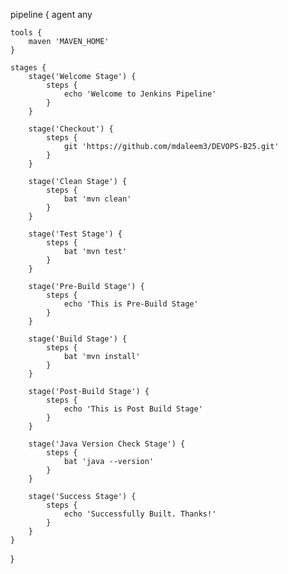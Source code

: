 pipeline {
    agent any

    tools {
        maven 'MAVEN_HOME'
    }

    stages {
        stage('Welcome Stage') {
            steps {
                echo 'Welcome to Jenkins Pipeline'
            }
        }

        stage('Checkout') {
            steps {
                git 'https://github.com/mdaleem3/DEVOPS-B25.git'
            }
        }

        stage('Clean Stage') {
            steps {
                bat 'mvn clean'
            }
        }

        stage('Test Stage') {
            steps {
                bat 'mvn test'
            }
        }

        stage('Pre-Build Stage') {
            steps {
                echo 'This is Pre-Build Stage'
            }
        }

        stage('Build Stage') {
            steps {
                bat 'mvn install'
            }
        }

        stage('Post-Build Stage') {
            steps {
                echo 'This is Post Build Stage'
            }
        }

        stage('Java Version Check Stage') {
            steps {
                bat 'java --version'
            }
        }

        stage('Success Stage') {
            steps {
                echo 'Successfully Built. Thanks!'
            }
        }
    }
}
